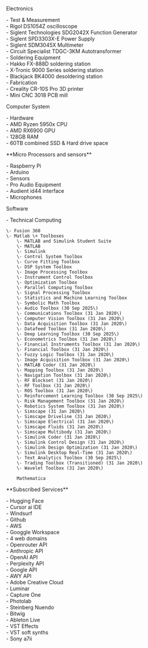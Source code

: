 Electronics

\- Test & Measurement  
    \- Rigol DS1054Z oscilloscope  
    \- Siglent Technologies SDG2042X Function Generator  
    \- Siglent SPD3303X-E Power Supply  
    \- Siglent SDM3045X Multimeter  
    \- Circuit Specialist TDGC-3KM Autotransformer  
\- Soldering Equipment  
    \- Hakko FX-888D soldering station  
    \- X-Tronic 9000 Series soldering station  
    \- Blackjack BK4000 desoldering station  
\- Fabrication  
    \- Creality CR-10S Pro 3D printer  
    \- Mini CNC 3018 PCB mill

Computer System

\- Hardware  
    \- AMD Ryzen 5950x CPU  
    \- AMD RX6900 GPU  
    \- 128GB RAM  
    \- 60TB combined SSD & Hard drive space

\*\*Micro Processors and sensors\*\*

\- Raspberry Pi  
\- Arduino  
\- Sensors  
\- Pro Audio Equipment  
    \- Audient id44 interface  
    \- Microphones

Software

\- Technical Computing  
      
       
      
    \- Fusion 360  
    \- Matlab \+ Toolboxes  
        \- MATLAB and Simulink Student Suite  
        \- MATLAB  
        \- Simulink  
        \- Control System Toolbox  
        \- Curve Fitting Toolbox  
        \- DSP System Toolbox  
        \- Image Processing Toolbox  
        \- Instrument Control Toolbox  
        \- Optimization Toolbox  
        \- Parallel Computing Toolbox  
        \- Signal Processing Toolbox  
        \- Statistics and Machine Learning Toolbox  
        \- Symbolic Math Toolbox  
        \- Audio Toolbox (30 Sep 2025\)  
        \- Communications Toolbox (31 Jan 2020\)  
        \- Computer Vision Toolbox (31 Jan 2020\)  
        \- Data Acquisition Toolbox (31 Jan 2020\)  
        \- Datafeed Toolbox (31 Jan 2020\)  
        \- Deep Learning Toolbox (30 Sep 2025\)  
        \- Econometrics Toolbox (31 Jan 2020\)  
        \- Financial Instruments Toolbox (31 Jan 2020\)  
        \- Financial Toolbox (31 Jan 2020\)  
        \- Fuzzy Logic Toolbox (31 Jan 2020\)  
        \- Image Acquisition Toolbox (31 Jan 2020\)  
        \- MATLAB Coder (31 Jan 2020\)  
        \- Mapping Toolbox (31 Jan 2020\)  
        \- Navigation Toolbox (31 Jan 2020\)  
        \- RF Blockset (31 Jan 2020\)  
        \- RF Toolbox (31 Jan 2020\)  
        \- ROS Toolbox (31 Jan 2020\)  
        \- Reinforcement Learning Toolbox (30 Sep 2025\)  
        \- Risk Management Toolbox (31 Jan 2020\)  
        \- Robotics System Toolbox (31 Jan 2020\)  
        \- Simscape (31 Jan 2020\)  
        \- Simscape Driveline (31 Jan 2020\)  
        \- Simscape Electrical (31 Jan 2020\)  
        \- Simscape Fluids (31 Jan 2020\)  
        \- Simscape Multibody (31 Jan 2020\)  
        \- Simulink Coder (31 Jan 2020\)  
        \- Simulink Control Design (31 Jan 2020\)  
        \- Simulink Design Optimization (31 Jan 2020\)  
        \- Simulink Desktop Real-Time (31 Jan 2020\)  
        \- Text Analytics Toolbox (30 Sep 2025\)  
        \- Trading Toolbox (Transitioned) (31 Jan 2020\)  
        \- Wavelet Toolbox (31 Jan 2020\)  
          
        Mathematica  
        

\*\*Subscribed Services\*\*

\- Hugging Face  
\- Cursor ai IDE  
\- Windsurf  
\- Github  
\- AWS  
\- Googgle Workspace  
\- 4 web domains  
\- Openrouter API  
\- Anthropic API  
\- OpenAI API  
\- Perplexity API  
\- Google API  
\- AWY API  
\- Adobe Creative Cloud  
\- Luminar  
\- Capture One  
\- Photolab  
\- Steinberg Nuendo  
\- Bitwig  
\- Ableton Live  
\- VST Effects  
\- VST soft synths  
\- Sony a7ii  
